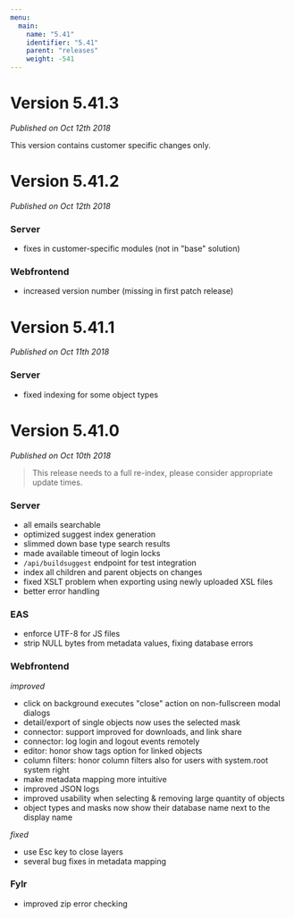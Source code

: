 ```yaml
---
menu:
  main:
    name: "5.41"
    identifier: "5.41"
    parent: "releases"
    weight: -541
---
```


# Version 5.41.3

*Published on Oct 12th 2018*

This version contains customer specific changes only.

# Version 5.41.2

*Published on Oct 12th 2018*

### Server
* fixes in customer-specific modules (not in "base" solution)

### Webfrontend

* increased version number (missing in first patch release)

# Version 5.41.1

*Published on Oct 11th 2018*

### Server

* fixed indexing for some object types

# Version 5.41.0

*Published on Oct 10th 2018*

> This release needs to a full re-index, please consider appropriate update times.

### Server

* all emails searchable
* optimized suggest index generation
* slimmed down base type search results
* made available timeout of login locks
* `/api/buildsuggest` endpoint for test integration
* index all children and parent objects on changes
* fixed XSLT problem when exporting using newly uploaded XSL files
* better error handling

### EAS

* enforce UTF-8 for JS files
* strip NULL bytes from metadata values, fixing database errors

### Webfrontend

*improved*

* click on background executes "close" action on non-fullscreen modal dialogs
* detail/export of single objects now uses the selected mask
* connector: support improved for downloads, and link share
* connector: log login and logout events remotely
* editor: honor show tags option for linked objects
* column filters: honor column filters also for users with system.root system right
* make metadata mapping more intuitive
* improved JSON logs
* improved usability when selecting & removing large quantity of objects
* object types and masks now show their database name next to the display name

*fixed*

* use Esc key to close layers
* several bug fixes in metadata mapping

### Fylr

* improved zip error checking
